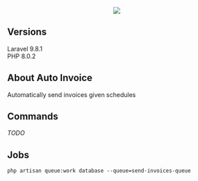 <p align="center"><img src="https://laravel.com/assets/img/components/logo-laravel.svg"></p>

## Versions
Laravel 9.8.1<br>
PHP 8.0.2<br>

## About Auto Invoice
Automatically send invoices given schedules

## Commands
_TODO_

## Jobs
`php artisan queue:work database --queue=send-invoices-queue`